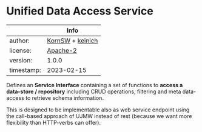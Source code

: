 # Unified Data Access Service

|            | Info                                                         |
| ---------- | ------------------------------------------------------------ |
| author:    | [KornSW](https://github.com/KornSW) + [keinich](https://github.com/keinich) |
| license:   | [Apache-2](https://choosealicense.com/licenses/apache-2.0/)  |
| version:   | 1.0.0                                                        |
| timestamp: | 2023-02-15                                                   |

Defines an **Service Interface** containing a set of functions to **access a data-store / repository** including CRUD operations, filtering and meta data-access to retrieve schema information.

This is designed to be implementable also as web service endpoint using the call-based approach of UJMW instead of rest (because we want more flexibility than HTTP-verbs can offer).

